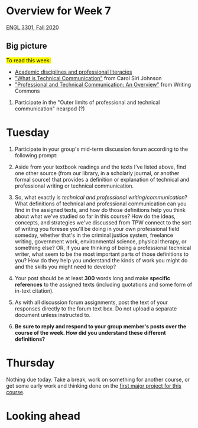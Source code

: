 # Overview for Week 7

[ENGL 3301, Fall 2020](../calendar.html)

## Big picture

<mark>To read this week:</mark>
 - [Academic disciplines and professional literacies](https://openenglishatslcc.pressbooks.com/chapter/so-you-wanna-be-an-engineer-a-welder-a-teacher-academic-disciplines-and-professional-literacies/)
 - [&quot;What is Technical Communication&quot;](https://www.youtube.com/watch?v=Fi5eZ2XLJc4) from Carol Siri Johnson
 - [&quot;Professional and Technical Communication: An Overview&quot;](https://writingcommons.org/article/professional-and-technical-communication-an-overview/) from Writing Commons

1. Participate in the "Outer limits of professional and technical communication" nearpod (?)

# Tuesday

1. Participate in your group's mid-term discussion forum according to the following prompt:

  3. Aside from your textbook readings and the texts I've listed above, find one other source (from our library, in a scholarly journal, or another formal source) that provides a definition or explanation of technical and professional writing or technical communication.
  3. So, what exactly is _technical and professional writing/communication_? What definitions of technical and professional communication can you find in the assigned texts, and how do those definitions help you think about what we've studied so far in this course? How do the ideas, concepts, and strategies we've discussed from TPW connect to the sort of writing you foresee you'll be doing in your own professional field someday, whether that's in the criminal justice system, freelance writing, government work, environmental science, physical therapy, or something else? OR, if you are thinking of being a professional technical writer, what seem to be the most important parts of those definitions to you? How do they help you understand the kinds of work you might do and the skills you might need to develop?
  5. Your post should be at least  **300**  words long and make  **specific references**  to the assigned texts (including quotations and some form of in-text citation).
  6. As with all discussion forum assignments, post the text of your responses directly to the forum text box. Do not upload a separate document unless instructed to.
  7. **Be sure to reply and respond to your group member&#39;s posts over the course of the week. How did you understand these different definitions?**

#  Thursday

Nothing due today. Take a break, work on something for another course, or get some early work and thinking done on the [first major project for this course](./project-1).

#  Looking ahead

